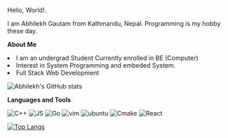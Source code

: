 Hello, World!.

I am Abhilekh Gautam from Kathmandu, Nepal. Programming is my hobby these day.


 **About Me**
     <li>I am an undergrad Student Currently enrolled in BE (Computer)</li>
     <li>Interest in System Programming and embeded System.</li>
     <li>Full Stack Web Development</li>

![Abhilekh's GitHub stats](https://github-readme-stats.vercel.app/api?username=abhilekhgautam)

 **Languages and Tools**

![C++](https://img.shields.io/badge/C%2B%2B-00599C?style=for-the-badge&logo=c%2B%2B&logoColor=white)
![JS](https://img.shields.io/badge/JavaScript-323330?style=for-the-badge&logo=javascript&logoColor=F7DF1E)
![Go](https://img.shields.io/badge/Go-00ADD8?style=for-the-badge&logo=go&logoColor=white)
![vim](https://img.shields.io/badge/VIM-%2311AB00.svg?&style=for-the-badge&logo=vim&logoColor=white)
![ubuntu](https://img.shields.io/badge/Ubuntu-E95420?style=for-the-badge&logo=ubuntu&logoColor=white)
![Cmake](https://img.shields.io/badge/CMake-064F8C?style=for-the-badge&logo=cmake&logoColor=white)
![React](https://img.shields.io/badge/React-20232A?style=for-the-badge&logo=react&logoColor=61DAFB)

[![Top Langs](https://github-readme-stats.vercel.app/api/top-langs/?username=abhilekhgautam&langs_count=8&layout=compact)](https://github.com/abhilekhgautam/github-readme-stats)


<!---
Abhilekhgautam/Abhilekhgautam is a ✨ special ✨ repository because its `README.md` (this file) appears on your GitHub profile.
You can click the Preview link to take a look at your changes.
--->
